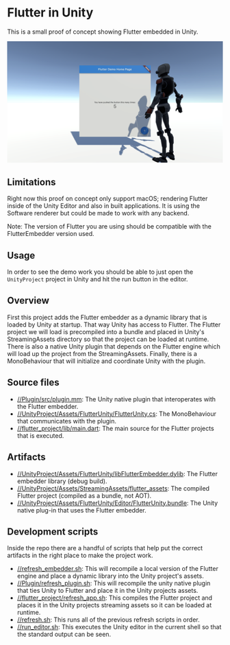 # Flutter in Unity

This is a small proof of concept showing Flutter embedded in Unity.

![](docs/screenshot.png)

## Limitations

Right now this proof on concept only support macOS; rendering Flutter inside of
the Unity Editor and also in built applications.  It is using the Software
renderer but could be made to work with any backend.

Note: The version of Flutter you are using should be compatible with the FlutterEmbedder version used.

## Usage

In order to see the demo work you should be able to just open the `UnityProject`
project in Unity and hit the run button in the editor.

## Overview

First this project adds the Flutter embedder as a dynamic library that is loaded
by Unity at startup.  That way Unity has access to Flutter.  The Flutter project
we will load is precompiled into a bundle and placed in Unity's StreamingAssets
directory so that the project can be loaded at runtime.  There is also a native
Unity plugin that depends on the Flutter engine which will load up the project
from the StreamingAssets.  Finally, there is a MonoBehaviour that will
initialize and coordinate Unity with the plugin.

## Source files

- [//Plugin/src/plugin.mm](./Plugin/src/plugin.mm): The Unity native plugin that
  interoperates with the Flutter embedder.
- [//UnityProject/Assets/FlutterUnity/FlutterUnity.cs](./UnityProject/Assets/FlutterUnity/FlutterUnity.cs):
  The MonoBehaviour that communicates with the plugin.
- [//flutter_project/lib/main.dart](./flutter_project/lib/main.dart): The main
  source for the Flutter projects that is executed.

## Artifacts

- [//UnityProject/Assets/FlutterUnity/libFlutterEmbedder.dylib](./UnityProject/Assets/FlutterUnity/libFlutterEmbedder.dylib):
  The Flutter embedder library (debug build).
- [//UnityProject/Assets/StreamingAssets/flutter_assets](./UnityProject/Assets/StreamingAssets/flutter_assets):
  The compiled Flutter project (compiled as a bundle, not AOT).
- [//UnityProject/Assets/FlutterUnity/Editor/FlutterUnity.bundle](./UnityProject/Assets/FlutterUnity/Editor/FlutterUnity.bundle):
  The Unity native plug-in that uses the Flutter embedder.

## Development scripts

Inside the repo there are a handful of scripts that help put the correct
artifacts in the right place to make the project work.

- [//refresh_embedder.sh](./refresh_embedder.sh): This will recompile a local
  version of the Flutter engine and place a dynamic library into the Unity
  project's assets.
- [//Plugin/refresh_plugin.sh](./Plugin/refresh_plugin.sh): This will recompile 
  the unity native plugin that ties Unity to Flutter and place it in the
  Unity projects assets.
- [//flutter_project/refresh_app.sh](./flutter_project/refresh_app.sh): 
  This compiles the Flutter project and
  places it in the Unity projects streaming assets so it can be loaded at
  runtime.
- [//refresh.sh](./refresh.sh): This runs all of the previous refresh scripts in order.
- [//run_editor.sh](./run_editor.sh): This executes the Unity editor in the current shell so
  that the standard output can be seen.
